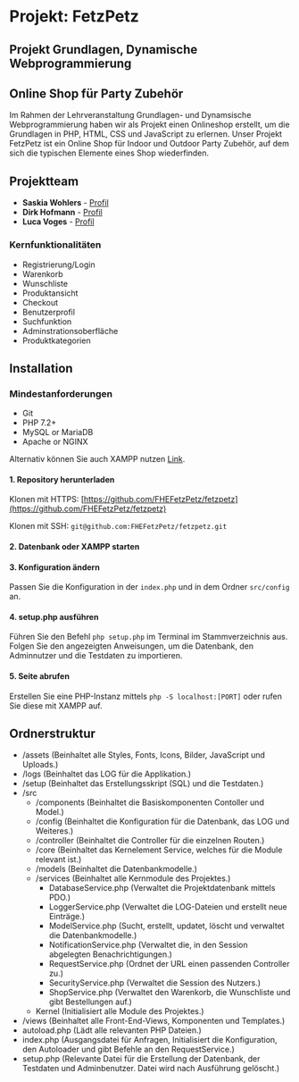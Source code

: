 # Projekt: FetzPetz
## Projekt Grundlagen, Dynamische Webprogrammierung

## Online Shop für Party Zubehör

Im Rahmen der Lehrveranstaltung Grundlagen- und Dynamsische Webprogrammierung haben wir als Projekt einen Onlineshop erstellt, um die Grundlagen in PHP, HTML, CSS und JavaScript zu erlernen.
Unser Projekt FetzPetz ist ein Online Shop für Indoor und Outdoor Party Zubehör, auf dem sich die typischen Elemente eines Shop wiederfinden.

## Projektteam

- **Saskia Wohlers** - [Profil](https://github.com/schnoernja)
- **Dirk Hofmann** - [Profil](https://github.com/Munchkin129)
- **Luca Voges** - [Profil](https://github.com/Vogeslu)

### Kernfunktionalitäten

- Registrierung/Login
- Warenkorb
- Wunschliste
- Produktansicht
- Checkout
- Benutzerprofil
- Suchfunktion
- Adminstrationsoberfläche
- Produktkategorien

## Installation

### Mindestanforderungen

- Git
- PHP 7.2+
- MySQL or MariaDB
- Apache or NGINX

Alternativ können Sie auch XAMPP nutzen [Link](https://www.apachefriends.org/de/index.html).

#### 1. Repository herunterladen

Klonen mit HTTPS: [https://github.com/FHEFetzPetz/fetzpetz](https://github.com/FHEFetzPetz/fetzpetz)

Klonen mit SSH: `git@github.com:FHEFetzPetz/fetzpetz.git`

#### 2. Datenbank oder XAMPP starten

#### 3. Konfiguration ändern

Passen Sie die Konfiguration in der `index.php` und in dem Ordner `src/config` an.

#### 4. setup.php ausführen

Führen Sie den Befehl `php setup.php` im Terminal im Stammverzeichnis aus. Folgen Sie den angezeigten Anweisungen, um die Datenbank, den Adminnutzer und die Testdaten zu importieren.

#### 5. Seite abrufen

Erstellen Sie eine PHP-Instanz mittels `php -S localhost:[PORT]` oder rufen Sie diese mit XAMPP auf.

## Ordnerstruktur

- /assets (Beinhaltet alle Styles, Fonts, Icons, Bilder, JavaScript und Uploads.)
- /logs (Beinhaltet das LOG für die Applikation.)
- /setup (Beinhaltet das Erstellungsskript (SQL) und die Testdaten.)
- /src
  - /components (Beinhaltet die Basiskomponenten Contoller und Model.)
  - /config (Beinhaltet die Konfiguration für die Datenbank, das LOG und Weiteres.)
  - /controller (Beinhaltet die Controller für die einzelnen Routen.)
  - /core (Beinhaltet das Kernelement Service, welches für die Module relevant ist.)
  - /models (Beinhaltet die Datenbankmodelle.)
  - /services (Beinhaltet alle Kernmodule des Projektes.)
    - DatabaseService.php (Verwaltet die Projektdatenbank mittels PDO.)
    - LoggerService.php (Verwaltet die LOG-Dateien und erstellt neue Einträge.)
    - ModelService.php (Sucht, erstellt, updatet, löscht und verwaltet die Datenbankmodelle.)
    - NotificationService.php (Verwaltet die, in den Session abgelegten Benachrichtigungen.)
    - RequestService.php (Ordnet der URL einen passenden Controller zu.)
    - SecurityService.php (Verwaltet die Session des Nutzers.)
    - ShopService.php (Verwaltet den Warenkorb, die Wunschliste und gibt Bestellungen auf.)
  - Kernel (Initialisiert alle Module des Projektes.)
- /views (Beinhaltet alle Front-End-Views, Komponenten und Templates.)
- autoload.php (Lädt alle relevanten PHP Dateien.)
- index.php (Ausgangsdatei für Anfragen, Initialisiert die Konfiguration, den Autoloader und gibt Befehle an den RequestService.)
- setup.php (Relevante Datei für die Erstellung der Datenbank, der Testdaten und Adminbenutzer. Datei wird nach Ausführung gelöscht.)
